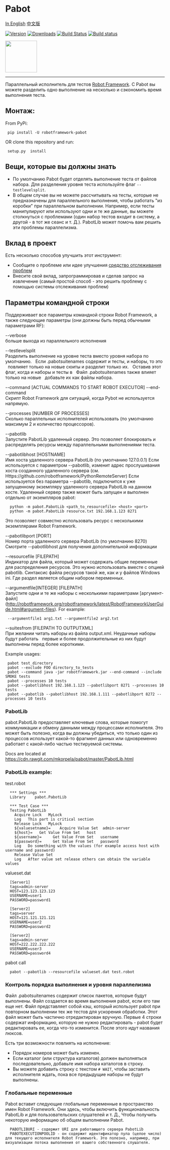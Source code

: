 # Pabot

[In English](README.md)
[中文版](README_zh.md)

[![Version](https://img.shields.io/pypi/v/robotframework-pabot.svg)](https://pypi.python.org/pypi/robotframework-pabot)
[![Downloads](http://pepy.tech/badge/robotframework-pabot)](http://pepy.tech/project/robotframework-pabot)
[![Build Status](https://travis-ci.org/mkorpela/pabot.svg?branch=master)](https://travis-ci.org/mkorpela/pabot)
[![Build status](https://ci.appveyor.com/api/projects/status/5g52rkflbtfw2anb/branch/master?svg=true)](https://ci.appveyor.com/project/mkorpela/pabot/branch/master)


<img src="https://raw.githubusercontent.com/mkorpela/pabot/master/pabot.png" width="100">

----

Параллельный исполнитель для тестов [Robot Framework](http://www.robotframework.org). С Pabot вы можете разделить одно выполнение на несколько и сэкономить время выполнения теста.

## Монтаж:

From PyPi:

     pip install -U robotframework-pabot

OR clone this repository and run:

     setup.py  install

## Вещи, которые вы должны знать

   - По умолчанию Pabot будет отделять выполнение теста от файлов набора. Для разделения уровня теста используйте флаг ```--testlevelsplit```.
   - В общем случае вы не можете рассчитывать на тесты, которые не предназначены для параллельного выполнения, чтобы работать "из коробки" при параллельном выполнении. Например, если тесты манипулируют или используют одни и те же данные, вы можете столкнуться с проблемами (один набор тестов входит в систему, а другой - в тот же сеанс и т. Д.). PabotLib может помочь вам решить эти проблемы параллелизма.

## Вклад в проект

Есть несколько способов улучшить этот инструмент:

   - Сообщите о проблеме или идее улучшения [средство отслеживания проблем](https://github.com/mkorpela/pabot/issues)
   - Внесите свой вклад, запрограммировав и сделав запрос на извлечение (самый простой способ - это решить проблему с помощью системы отслеживания проблем)

## Параметры командной строки

Поддерживает все параметры командной строки Robot Framework, а также следующие параметры (они должны быть перед обычными параметрами RF):

--verbose     
  больше выхода из параллельного исполнения

--testlevelsplit          
  Разделить выполнение на уровне теста вместо уровня набора по умолчанию.
  Если .pabotsuitenames содержит и тесты, и наборы, то это
  повлияет только на новые сюиты и разделит только их.
  Оставив этот флаг, когда и наборы и тесты в
  Файл .pabotsuitenames также влияет только на новые
  добавьте их как файлы набора.

--command [ACTUAL COMMANDS TO START ROBOT EXECUTOR] --end-command    
  Скрипт Robot Framework для ситуаций, когда Pybot не используется напрямую.

--processes   [NUMBER OF PROCESSES]          
  Сколько параллельных исполнителей использовать (по умолчанию максимум 2 и количество процессоров).

--pabotlib          
  Запустите PabotLib удаленный сервер. Это позволяет блокировать и распределять ресурсы между параллельными выполнениями теста.

--pabotlibhost   [HOSTNAME]          
  Имя хоста удаленного сервера PabotLib (по умолчанию 127.0.0.1)
  Если используется с параметром --pabotlib, изменит адрес прослушивания хоста созданного удаленного сервера (см. Https://github.com/robotframework/PythonRemoteServer)
  Если используется без параметра --pabotlib, подключится к уже запущенному экземпляру удаленного сервера PabotLib на данном хосте. Удаленный сервер также может быть запущен и выполнен отдельно от экземпляров pabot:
  
      python -m pabot.PabotLib <path_to_resourcefile> <host> <port>
      python -m pabot.PabotLib resource.txt 192.168.1.123 8271
  
  Это позволяет совместно использовать ресурс с несколькими экземплярами Robot Framework.

--pabotlibport   [PORT]          
  Номер порта удаленного сервера PabotLib (по умолчанию 8270)
  Смотрите --pabotlibhost для получения дополнительной информации

--resourcefile   [FILEPATH]          
  Индикатор для файла, который может содержать общие переменные для распределения ресурсов. Это нужно использовать вместе с опцией pabotlib. Синтаксис файла ресурсов такой же, как и у файлов Windows ini. Где раздел является общим набором переменных.

--argumentfile[INTEGER]   [FILEPATH]          
  Запустите одни и те же наборы с несколькими параметрами [аргумент-файл] (http://robotframework.org/robotframework/latest/RobotFrameworkUserGuide.html#argument-files).
  For example:

     --argumentfile1 arg1.txt --argumentfile2 arg2.txt

--suitesfrom   [FILEPATH TO OUTPUTXML]          
  При желании читать наборы из файла output.xml. Неудачные наборы будут работать
  первые и более продолжительные из них будут выполнены перед более короткими.

Example usages:

     pabot test_directory
     pabot --exclude FOO directory_to_tests
     pabot --command java -jar robotframework.jar --end-command --include SMOKE tests
     pabot --processes 10 tests
     pabot --pabotlibhost 192.168.1.123 --pabotlibport 8271 --processes 10 tests
     pabot --pabotlib --pabotlibhost 192.168.1.111 --pabotlibport 8272 --processes 10 tests

### PabotLib

pabot.PabotLib предоставляет ключевые слова, которые помогут коммуникации и обмену данными между процессами исполнителя.
Это может быть полезно, когда вы должны убедиться, что только один из процессов использует какой-то фрагмент данных или одновременно работает с какой-либо частью тестируемой системы.

Docs are located at https://cdn.rawgit.com/mkorpela/pabot/master/PabotLib.html

### PabotLib example:

test.robot

      *** Settings ***
      Library    pabot.PabotLib
      
      *** Test Case ***
      Testing PabotLib
        Acquire Lock   MyLock
        Log   This part is critical section
        Release Lock   MyLock
        ${valuesetname}=    Acquire Value Set  admin-server
        ${host}=   Get Value From Set   host
        ${username}=     Get Value From Set   username
        ${password}=     Get Value From Set   password
        Log   Do something with the values (for example access host with username and password)
        Release Value Set
        Log   After value set release others can obtain the variable values

valueset.dat

      [Server1]
      tags=admin-server
      HOST=123.123.123.123
      USERNAME=user1
      PASSWORD=password1
      
      [Server2]
      tags=server
      HOST=121.121.121.121
      USERNAME=user2
      PASSWORD=password2

      [Server2]
      tags=admin-server
      HOST=222.222.222.222
      USERNAME=user3
      PASSWORD=password4


pabot call

      pabot --pabotlib --resourcefile valueset.dat test.robot

### Контроль порядка выполнения и уровня параллелизма

Файл .pabotsuitenames содержит список пакетов, которые будут выполнены.
Файл создается во время выполнения pabot, если его там еще нет.
Файл представляет собой кэш, который использует pabot при повторном выполнении тех же тестов для ускорения обработки.
Этот файл может быть частично отредактирован вручную.
Первые 4 строки содержат информацию, которую не нужно редактировать - pabot будет редактировать ее, когда что-то изменится.
После этого идут названия люксов. 

Есть три возможности повлиять на исполнение:

  * Порядок номеров может быть изменен.
  * Если каталог (или структура каталогов) должен выполняться последовательно, добавьте имя набора каталогов в строку.
  * Вы можете добавить строку с текстом `# WAIT`, чтобы заставить исполнителя ждать, пока все предыдущие наборы не будут выполнены.

### Глобальные переменные

Pabot вставит следующие глобальные переменные в пространство имен Robot Framework. Они здесь, чтобы включить функциональность PabotLib и для пользовательских слушателей и т. Д., Чтобы получить некоторую информацию об общем выполнении Pabot.

      PABOTLIBURI - содержит URI для работающего сервера PabotLib
      PABOTEXECUTIONPOOLID - он содержит идентификатор пула (целое число) для текущего исполнителя Robot Framework. Это полезно, например, при визуализации потока выполнения от вашего собственного слушателя.
 
